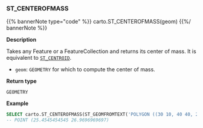 ### ST_CENTEROFMASS

{{% bannerNote type="code" %}}
carto.ST_CENTEROFMASS(geom)
{{%/ bannerNote %}}

**Description**

Takes any Feature or a FeatureCollection and returns its center of mass. It is equivalent to [`ST_CENTROID`](#st_centroid).

* `geom`: `GEOMETRY` for which to compute the center of mass.

**Return type**

`GEOMETRY`

**Example**

```sql
SELECT carto.ST_CENTEROFMASS(ST_GEOMFROMTEXT('POLYGON ((30 10, 40 40, 20 40, 10 20, 30 10))'));
-- POINT (25.4545454545 26.9696969697)
```
